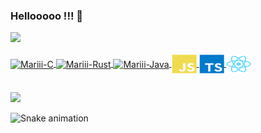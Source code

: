 ### Hellooooo !!! 👋

<div align="left">
  <a href="https://github.com/Mariii-23">
  <img height="180em" src="https://github-readme-stats.vercel.app/api?username=Mariii-23&show_icons=true&theme=vue-dark&include_all_commits=true&count_private=true"/>
  <!--<img height="180em" src="https://github-readme-stats.vercel.app/api/top-langs/?username=Mariii-23&layout=compact&langs_count=7&theme=vue-dark"/> -->
</div>
  
<div>
  <div style="display: inline_block"><br> 
  <img align="center" alt="Mariii-C" height="30" width="40" src="https://cdn.jsdelivr.net/gh/devicons/devicon/icons/c/c-original.svg">
  <img align="center" alt="Mariii-Rust" height="30" width="40" src="https://cdn.jsdelivr.net/gh/devicons/devicon/icons/rust/rust-plain.svg">
  <img align="center" alt="Mariii-Java" height="30" width="40" src="https://cdn.jsdelivr.net/gh/devicons/devicon/icons/java/java-plain-wordmark.svg">
  <img align="center" alt="Mariii-Js" height="30" width="40" src="https://raw.githubusercontent.com/devicons/devicon/master/icons/javascript/javascript-plain.svg">
  <img align="center" alt="Mariii-Ts" height="30" width="40" src="https://raw.githubusercontent.com/devicons/devicon/master/icons/typescript/typescript-plain.svg">
  <img align="center" alt="Mariii-React" height="30" width="40" src="https://raw.githubusercontent.com/devicons/devicon/master/icons/react/react-original.svg">
  <!--<img align="right" alt="Mariii-pic" height="150" style="border-radius:50px;" src=""> -->
</div>   
  
##
  
<div>
  <p></p>
  <a href = "https://archlinux.org/"><img src="https://img.shields.io/badge/Arch_Linux-1793D1?style=for-the-badge&logo=arch-linux&logoColor=white" target="_blank"></a>
 <!-- <a href = ""><img src="https://img.shields.io/badge/LinkedIn-0077B5?style=for-the-badge&logo=linkedin&logoColor=white" target="_blank"></a>-->
  
   ![Snake animation](https://github.com/Mariii-23/Mariii-23/blob/output/github-contribution-grid-snake.svg)
</div>
 
<!--
**Mariii-23/Mariii-23** is a ✨ _special_ ✨ repository because its `README.md` (this file) appears on your GitHub profile.

Here are some ideas to get you started:

- 🔭 I’m currently working on ...
- 🌱 I’m currently learning ...
- 👯 I’m looking to collaborate on ...
- 🤔 I’m looking for help with ...
- 💬 Ask me about ...
- 📫 How to reach me: ...
- 😄 Pronouns: ...
- ⚡ Fun fact: ...
-->
